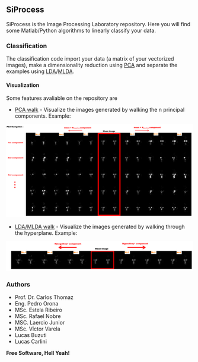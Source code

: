 ## SiProcess

SiProcess is the Image Processing Laboratory repository. Here you will find some Matlab/Python algorithms to linearly classify your data.

### Classification

The classification code import your data (a matrix of your vectorized images), make a dimensionality reduction using [PCA](PCA) and separate the examples using [LDA](LDA)/[MLDA](MLDA). 

#### Visualization

Some features avaliable on the repository are 
- [PCA walk](pca_walk.m) - Visualize the images generated by walking the n principal components. 
	Example:

![Example PCA walk](/scr/Images/PCA_NAVIGATION.png)

- [LDA/MLDA walk](mlda_walk.m) - Visualize the images generated by walking through the hyperplane.
	Example:

![Example MLDA walk](/scr/Images/MLDA_NAVIGATION.png)

### Authors


- Prof. Dr. Carlos Thomaz
- Eng. Pedro Orona
- MSc. Estela Ribeiro
- MSc. Rafael Nobre
- MSC. Laercio Junior
- MSc. Víctor Varela
- Lucas Buzuti
- Lucas Carlini

**Free Software, Hell Yeah!**
